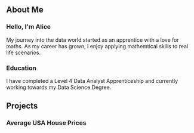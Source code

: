 ## **About Me**
### Hello, I'm Alice
My journey into the data world started as an apprentice with a love for maths. As my career has grown, I enjoy applying mathemtical skills to real life scenarios.
### Education
I have completed a Level 4 Data Analyst Apprenticeship and currently working towards my Data Science Degree. 
##


## **Projects**
### Average USA House Prices



